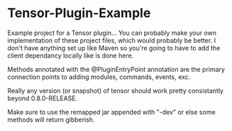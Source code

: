 # Tensor-Plugin-Example
Example project for a Tensor plugin... You can probably make your own implementation of these project files, which would probably be better. I don't have anything set up like Maven so you're going to have to add the client dependancy locally like is done here.

Methods annotated with the @PluginEntryPoint annotation are the primary connection points to adding modules, commands, events, exc.

Really any version (or snapshot) of tensor should work pretty consistantly beyond 0.8.0-RELEASE.

Make sure to use the remapped jar appended with "-dev" or else some methods will return gibberish.